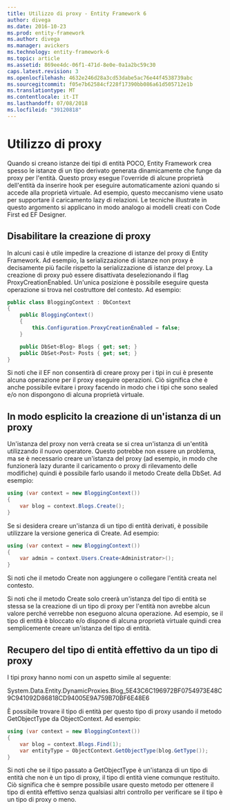 ```yaml
---
title: Utilizzo di proxy - Entity Framework 6
author: divega
ms.date: 2016-10-23
ms.prod: entity-framework
ms.author: divega
ms.manager: avickers
ms.technology: entity-framework-6
ms.topic: article
ms.assetid: 869ee4dc-06f1-471d-8e0e-0a1a2bc59c30
caps.latest.revision: 3
ms.openlocfilehash: 4632e246d28a3cd53dabe5ac76e44f4538739abc
ms.sourcegitcommit: f05e7b62584cf228f17390bb086a61d505712e1b
ms.translationtype: MT
ms.contentlocale: it-IT
ms.lasthandoff: 07/08/2018
ms.locfileid: "39120818"
---
```

# <a name="working-with-proxies"></a>Utilizzo di proxy
Quando si creano istanze dei tipi di entità POCO, Entity Framework crea spesso le istanze di un tipo derivato generata dinamicamente che funge da proxy per l'entità. Questo proxy esegue l'override di alcune proprietà dell'entità da inserire hook per eseguire automaticamente azioni quando si accede alla proprietà virtuale. Ad esempio, questo meccanismo viene usato per supportare il caricamento lazy di relazioni. Le tecniche illustrate in questo argomento si applicano in modo analogo ai modelli creati con Code First ed EF Designer.  

## <a name="disabling-proxy-creation"></a>Disabilitare la creazione di proxy  

In alcuni casi è utile impedire la creazione di istanze del proxy di Entity Framework. Ad esempio, la serializzazione di istanze non proxy è decisamente più facile rispetto la serializzazione di istanze del proxy. La creazione di proxy può essere disattivata deselezionando il flag ProxyCreationEnabled. Un'unica posizione è possibile eseguire questa operazione si trova nel costruttore del contesto. Ad esempio:  

``` csharp
public class BloggingContext : DbContext
{
    public BloggingContext()
    {
        this.Configuration.ProxyCreationEnabled = false;
    }  

    public DbSet<Blog> Blogs { get; set; }
    public DbSet<Post> Posts { get; set; }
}
```  

Si noti che il EF non consentirà di creare proxy per i tipi in cui è presente alcuna operazione per il proxy eseguire operazioni. Ciò significa che è anche possibile evitare i proxy facendo in modo che i tipi che sono sealed e/o non dispongono di alcuna proprietà virtuale.  

## <a name="explicitly-creating-an-instance-of-a-proxy"></a>In modo esplicito la creazione di un'istanza di un proxy  

Un'istanza del proxy non verrà creata se si crea un'istanza di un'entità utilizzando il nuovo operatore. Questo potrebbe non essere un problema, ma se è necessario creare un'istanza del proxy (ad esempio, in modo che funzionerà lazy durante il caricamento o proxy di rilevamento delle modifiche) quindi è possibile farlo usando il metodo Create della DbSet. Ad esempio:  

``` csharp
using (var context = new BloggingContext())
{
    var blog = context.Blogs.Create();
}
```  

Se si desidera creare un'istanza di un tipo di entità derivati, è possibile utilizzare la versione generica di Create. Ad esempio:  

``` csharp
using (var context = new BloggingContext())
{
    var admin = context.Users.Create<Administrator>();
}
```  

Si noti che il metodo Create non aggiungere o collegare l'entità creata nel contesto.  

Si noti che il metodo Create solo creerà un'istanza del tipo di entità se stessa se la creazione di un tipo di proxy per l'entità non avrebbe alcun valore perché verrebbe non eseguono alcuna operazione. Ad esempio, se il tipo di entità è bloccato e/o dispone di alcuna proprietà virtuale quindi crea semplicemente creare un'istanza del tipo di entità.  

## <a name="getting-the-actual-entity-type-from-a-proxy-type"></a>Recupero del tipo di entità effettivo da un tipo di proxy  

I tipi proxy hanno nomi con un aspetto simile al seguente:  

System.Data.Entity.DynamicProxies.Blog_5E43C6C196972BF0754973E48C9C941092D86818CD94005E9A759B70BF6E48E6  

È possibile trovare il tipo di entità per questo tipo di proxy usando il metodo GetObjectType da ObjectContext. Ad esempio:  

``` csharp
using (var context = new BloggingContext())
{
    var blog = context.Blogs.Find(1);
    var entityType = ObjectContext.GetObjectType(blog.GetType());
}
```  

Si noti che se il tipo passato a GetObjectType è un'istanza di un tipo di entità che non è un tipo di proxy, il tipo di entità viene comunque restituito. Ciò significa che è sempre possibile usare questo metodo per ottenere il tipo di entità effettivo senza qualsiasi altri controllo per verificare se il tipo è un tipo di proxy o meno.  
